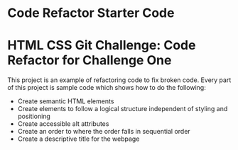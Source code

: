 # Code Refactor Starter Code

# HTML CSS Git Challenge: Code Refactor for Challenge One

This project is an example of refactoring code to fix broken code. Every part of this project is sample code which shows how to do the following:

* Create semantic HTML elements
* Create elements to follow a logical structure independent of styling and positioning
* Create accessible alt attributes
* Create an order to where the order falls in sequential order
* Create a descriptive title for the webpage

